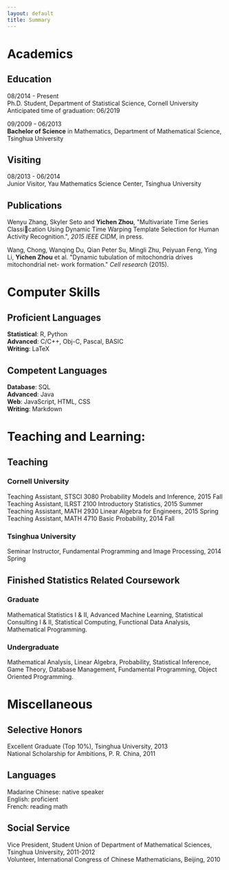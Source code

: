 ```yaml
---
layout: default
title: Summary
---
```


Academics
==========

Education
----------
08/2014 - Present  
Ph.D. Student, Department of Statistical Science, Cornell University  
Anticipated time of graduation: 06/2019

09/2009 - 06/2013  
**Bachelor of Science** in Mathematics, Department of Mathematical Science, Tsinghua University
  
Visiting
----------
08/2013 - 06/2014  
Junior Visitor, Yau Mathematics Science Center, Tsinghua University

Publications
----------

Wenyu Zhang, Skyler Seto and **Yichen Zhou**, "Multivariate Time Series Classication
Using Dynamic Time Warping Template Selection for Human Activity Recognition.",
*2015 IEEE CIDM*, in press.  

Wang, Chong, Wanqing Du, Qian Peter Su, Mingli Zhu, Peiyuan Feng, Ying Li,
**Yichen Zhou** et al. "Dynamic tubulation of mitochondria drives mitochondrial net-
work formation." *Cell research* (2015).  

Computer Skills
==========

Proficient Languages
----------

**Statistical**: R, Python  
**Advanced**: C/C++, Obj-C, Pascal, BASIC   
**Writing**: LaTeX    

Competent Languages
----------

**Database**: SQL   
**Advanced**: Java  
**Web**: JavaScript, HTML, CSS   
**Writing**: Markdown  

Teaching and Learning:
=========

Teaching
----------

### Cornell University
Teaching Assistant, STSCI 3080 Probability Models and Inference, 2015 Fall  
Teaching Assistant, ILRST 2100 Introductory Statistics, 2015 Summer  
Teaching Assistant, MATH 2930 Linear Algebra for Engineers, 2015 Spring  
Teaching Assistant, MATH 4710 Basic Probability, 2014 Fall  

### Tsinghua University  
Seminar Instructor, Fundamental Programming and Image Processing, 2014 Spring  

Finished Statistics Related Coursework
---------

### Graduate  

Mathematical Statistics I & II, Advanced Machine Learning, Statistical Consulting I & II, Statistical Computing, Functional Data Analysis, Mathematical Programming.

### Undergraduate 

Mathematical Analysis, Linear Algebra, Probability, Statistical Inference, Game Theory, Database Management, Fundamental Programming, Object Oriented Programming.

Miscellaneous
=========

Selective Honors
---------

Excellent Graduate (Top 10%), Tsinghua University, 2013  
National Scholarship for Ambitions, P. R. China, 2011


Languages
---------

Madarine Chinese: native speaker  
English: proficient  
French: reading math  


Social Service
---------
Vice President, Student Union of Department of Mathematical Sciences, Tsinghua University, 2011-2012  
Volunteer, International Congress of Chinese Mathematicians, Beijing, 2010
